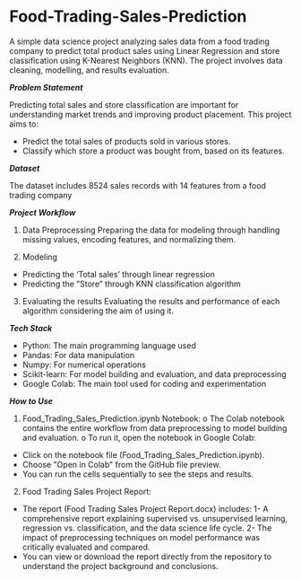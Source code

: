 # Food-Trading-Sales-Prediction
A simple data science project analyzing sales data from a food trading company to predict total product sales using Linear Regression and store classification using K-Nearest Neighbors (KNN). The project involves data cleaning, modelling, and results evaluation. 

_**Problem Statement**_

Predicting total sales and store classification are important for understanding market trends and improving product placement. This project aims to:
- Predict the total sales of products sold in various stores.
- Classify which store a product was bought from, based on its features.

_**Dataset**_

The dataset includes 8524 sales records with 14 features from a food trading company
 
_**Project Workflow**_
1.	Data Preprocessing
Preparing the data for modeling through handling missing values, encoding features, and normalizing them. 

2.	Modeling
-	Predicting the ‘Total sales’ through linear regression
-	Predicting the “Store” through KNN classification algorithm

3.	Evaluating the results
Evaluating the results and performance of each algorithm considering the aim of using it. 

_**Tech Stack**_
- Python: The main programming language used
- Pandas: For data manipulation
- Numpy: For numerical operations
- Scikit-learn: For model building and evaluation, and data preprocessing
- Google Colab: The main tool used for coding and experimentation

_**How to Use**_
1.	Food_Trading_Sales_Prediction.ipynb Notebook:
o	The Colab notebook contains the entire workflow from data preprocessing to model building and evaluation.
o	To run it, open the notebook in Google Colab:
- Click on the notebook file (Food_Trading_Sales_Prediction.ipynb).
- Choose "Open in Colab" from the GitHub file preview.
- You can run the cells sequentially to see the steps and results.

2.	Food Trading Sales Project Report:
- The report (Food Trading Sales Project Report.docx) includes: 
1- A comprehensive report explaining supervised vs. unsupervised learning, regression vs. classification, and the data science life cycle.
2- The impact of preprocessing techniques on model performance was critically evaluated and compared.
- You can view or download the report directly from the repository to understand the project background and conclusions.

